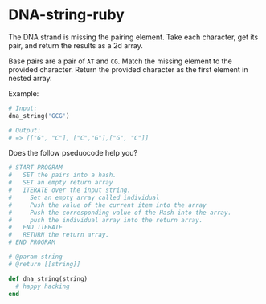 # DNA-string-ruby

The DNA strand is missing the pairing element. Take each character, get its pair, and return the results as a 2d array.

Base pairs are a pair of `AT` and `CG`. Match the missing element to the provided character. Return the provided character as the first element in nested array.

Example:

```ruby
# Input:
dna_string('GCG')

# Output:
# => [["G", "C"], ["C","G"],["G", "C"]]
```

Does the follow pseduocode help you?

```ruby
# START PROGRAM
#   SET the pairs into a hash.
#   SET an empty return array
#   ITERATE over the input string.
#     Set an empty array called individual
#     Push the value of the current item into the array
#     Push the corresponding value of the Hash into the array.
#     push the individual array into the return array.
#   END ITERATE
#   RETURN the return array.
# END PROGRAM
```

```ruby
# @param string
# @return [[string]]

def dna_string(string)
  # happy hacking
end

```
